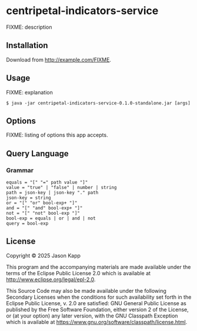 # centripetal-indicators-service

FIXME: description

## Installation

Download from http://example.com/FIXME.

## Usage

FIXME: explanation

    $ java -jar centripetal-indicators-service-0.1.0-standalone.jar [args]

## Options

FIXME: listing of options this app accepts.

## Query Language

### Grammar
```
equals = "[" "=" path value "]"
value = "true" | "false" | number | string
path = json-key | json-key "." path 
json-key = string
or = "[" "or" bool-exp+ "]" 
and = "[" "and" bool-exp+ "]" 
not = "[" "not" bool-exp "]"
bool-exp = equals | or | and | not
query = bool-exp
```

## License

Copyright © 2025 Jason Kapp 

This program and the accompanying materials are made available under the
terms of the Eclipse Public License 2.0 which is available at
http://www.eclipse.org/legal/epl-2.0.

This Source Code may also be made available under the following Secondary
Licenses when the conditions for such availability set forth in the Eclipse
Public License, v. 2.0 are satisfied: GNU General Public License as published by
the Free Software Foundation, either version 2 of the License, or (at your
option) any later version, with the GNU Classpath Exception which is available
at https://www.gnu.org/software/classpath/license.html.
